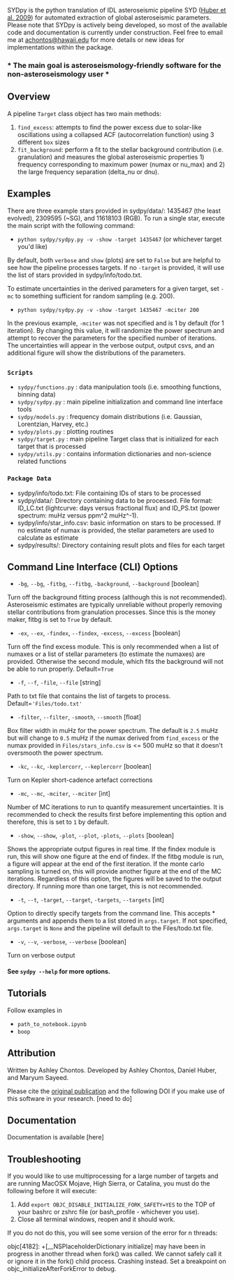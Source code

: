 SYDpy is the python translation of IDL asteroseismic pipeline SYD ([Huber et al. 2009](https://ui.adsabs.harvard.edu/abs/2009CoAst.160...74H/abstract)) for automated extraction of global asteroseismic parameters. Please note that SYDpy is actively being developed, so most of the available code and documentation is currently under construction. Feel free to email me at achontos@hawaii.edu for more details or new ideas for implementations within the package.

### * The main goal is asteroseismology-friendly software for the non-asteroseismology user *

## Overview

A pipeline `Target` class object has two main methods:

1) `find_excess`: attempts to find the power excess due to solar-like oscillations using a collapsed ACF (autocorrelation function) using 3 different `box` sizes
2) `fit_background`: perform a fit to the stellar background contribution (i.e. granulation) and measures the global asteroseismic properties 1) frequency corresponding to maximum power (numax or nu_max) and 2) the large frequency separation (delta_nu or dnu).

## Examples

There are three example stars provided in sydpy/data/: 1435467 (the least evolved), 2309595 (~SG), and 11618103 (RGB). To run a single star, execute the main script with the following command:

- `python sydpy/sydpy.py -v -show -target 1435467` (or whichever target you'd like)

By default, both `verbose` and `show` (plots) are set to `False` but are helpful to see how the pipeline processes targets. If no `-target` is provided, it will use the list of stars provided in sydpy/info/todo.txt.

To estimate uncertainties in the derived parameters for a given target, set `-mc` to something sufficient for random sampling (e.g. 200).

- `python sydpy/sydpy.py -v -show -target 1435467 -mciter 200`

In the previous example, `-mciter` was not specified and is 1 by default (for 1 iteration). By changing this value, it will randomize the power spectrum and attempt to recover the parameters for the specified number of iterations. The uncertainties will appear in the verbose output, output csvs, and an additional figure will show the distributions of the parameters.

##

### `Scripts`
- `sydpy/functions.py` : data manipulation tools (i.e. smoothing functions, binning data)
- `sydpy/sydpy.py` : main pipeline initialization and command line interface tools 
- `sydpy/models.py` : frequency domain distributions (i.e. Gaussian, Lorentzian, Harvey, etc.)
- `sydpy/plots.py` : plotting routines
- `sydpy/target.py` : main pipeline Target class that is initialized for each target that is processed
- `sydpy/utils.py` : contains information dictionaries and non-science related functions

### `Package Data`

- sydpy/info/todo.txt: File containing IDs of stars to be processed 
- sydpy/data/: Directory containing data to be processed. File format: ID_LC.txt (lightcurve: days versus fractional flux) and ID_PS.txt (power spectrum: muHz versus ppm^2 muHz^-1). 
- sydpy/info/star_info.csv: basic information on stars to be processed. If no estimate of numax is provided, the stellar parameters are used to calculate as estimate
- sydpy/results/: Directory containing result plots and files for each target

## Command Line Interface (CLI) Options

- `-bg`, `--bg`, `-fitbg`, `--fitbg`, `-background`, `--background` [boolean]

Turn off the background fitting process (although this is not recommended). Asteroseismic estimates are typically unreliable without properly removing stellar contributions from granulation processes. Since this is the money maker, fitbg is set to `True` by default.

- `-ex`, `--ex`, `-findex`, `--findex`, `-excess`, `--excess` [boolean]

Turn off the find excess module. This is only recommended when a list of numaxes or a list of stellar parameters (to estimate the numaxes) are provided. Otherwise the second module, which fits the background will not be able to run properly. Default=`True`

- `-f`, `--f`, `-file`, `--file` [string]

Path to txt file that contains the list of targets to process. Default=`'Files/todo.txt'`

- `-filter`, `--filter`, `-smooth`, `--smooth` [float]

Box filter width in muHz for the power spectrum. The default is `2.5` muHz but will change to `0.5` muHz if the numax derived from `find_excess` or the numax provided in `Files/stars_info.csv` is <= 500 muHz so that it doesn't oversmooth the power spectrum.

- `-kc`, `--kc`, `-keplercorr`, `--keplercorr` [boolean]

Turn on Kepler short-cadence artefact corrections

- `-mc`, `--mc`, `-mciter`, `--mciter` [int]

Number of MC iterations to run to quantify measurement uncertainties. It is recommended to check the results first before implementing this option and therefore, this is set to `1` by default.

- `-show`, `--show`, `-plot`, `--plot`, `-plots`, `--plots` [boolean]

Shows the appropriate output figures in real time. If the findex module is run, this will show one figure at the end of findex. If the fitbg module is run, a figure will appear at the end of the first iteration. If the monte carlo sampling is turned on, this will provide another figure at the end of the MC iterations. Regardless of this option, the figures will be saved to the output directory. If running more than one target, this is not recommended. 

- `-t`, `--t`, `-target`, `--target`, `-targets`, `--targets` [int]

Option to directly specify targets from the command line. This accepts * arguments and appends them to a list stored in `args.target`. If not specified, `args.target` is `None` and the pipeline will default to the Files/todo.txt file.

- `-v`, `--v`, `-verbose`, `--verbose` [boolean]

Turn on verbose output

#### See `sydpy --help` for more options.

## Tutorials 

Follow examples in

- `path_to_notebook.ipynb`
- `boop`

## Attribution

Written by Ashley Chontos. Developed by Ashley Chontos, Daniel Huber, and Maryum Sayeed. 

Please cite the [original publication](https://ui.adsabs.harvard.edu/abs/2009CoAst.160...74H/abstract) and the following DOI if you make use of this software in your research.
[need to do]

## Documentation

Documentation is available [here]

## Troubleshooting

If you would like to use multiprocessing for a large number of targets and are running MacOSX Mojave, High Sierra, or Catalina, you must do the following before it will execute:

1) Add `export OBJC_DISABLE_INITIALIZE_FORK_SAFETY=YES` to the TOP of your bashrc or zshrc file (or bash_profile - whichever you use).
2) Close all terminal windows, reopen and it should work.

If you do not do this, you will see some version of the error for n threads:

objc[4182]: +[__NSPlaceholderDictionary initialize] may have been in progress in another thread when fork() was called. We cannot safely call it or ignore it in the fork() child process. Crashing instead. Set a breakpoint on objc_initializeAfterForkError to debug.
